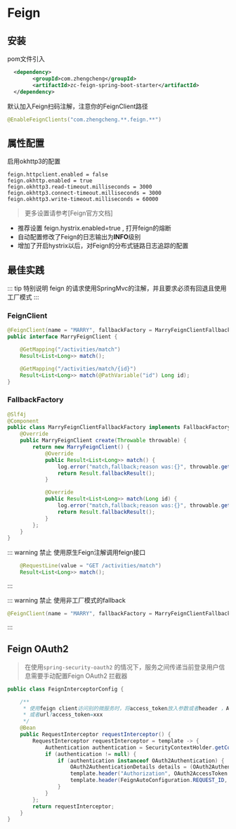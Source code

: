 # Feign

## **安装**

pom文件引入

```xml
  <dependency>
        <groupId>com.zhengcheng</groupId>
        <artifactId>zc-feign-spring-boot-starter</artifactId>
  </dependency>
```

默认加入Feign扫码注解，注意你的FeignClient路径
```java
@EnableFeignClients("com.zhengcheng.**.feign.**")
```

## 属性配置

启用okhttp3的配置

```properties
feign.httpclient.enabled = false
feign.okhttp.enabled = true
feign.okhttp3.read-timeout.milliseconds = 3000
feign.okhttp3.connect-timeout.milliseconds = 3000
feign.okhttp3.write-timeout.milliseconds = 60000
```

> 更多设置请参考[Feign官方文档]

- 推荐设置 feign.hystrix.enabled=true , 打开feign的熔断
- 自动配置修改了Feign的日志输出为**INFO**级别
- 增加了开启hystrix以后，对Feign的分布式链路日志追踪的配置


## 最佳实践

::: tip 特别说明
 feign 的请求使用SpringMvc的注解，并且要求必须有回退且使用工厂模式
:::

### FeignClient

```java
@FeignClient(name = "MARRY", fallbackFactory = MarryFeignClientFallbackFactory.class)
public interface MarryFeignClient {

    @GetMapping("/activities/match")
    Result<List<Long>> match();

    @GetMapping("/activities/match/{id}")
    Result<List<Long>> match(@PathVariable("id") Long id);
}
```

### FallbackFactory

```java
@Slf4j
@Component
public class MarryFeignClientFallbackFactory implements FallbackFactory<MarryFeignClient> {
    @Override
    public MarryFeignClient create(Throwable throwable) {
        return new MarryFeignClient() {
            @Override
            public Result<List<Long>> match() {
                log.error("match,fallback;reason was:{}", throwable.getMessage(), throwable);
                return Result.fallbackResult();
            }

            @Override
            public Result<List<Long>> match(Long id) {
                log.error("match,fallback;reason was:{}", throwable.getMessage(), throwable);
                return Result.fallbackResult();
            }
        };
    }
}
```


::: warning 禁止
使用原生Feign注解调用feign接口
```java
    @RequestLine(value = "GET /activities/match")
    Result<List<Long>> match();
```
:::


::: warning 禁止
使用非工厂模式的fallback
```java
@FeignClient(name = "MARRY", fallbackFactory = MarryFeignClientFallback.class)
```
:::


## Feign OAuth2

> 在使用`spring-security-oauth2` 的情况下，服务之间传递当前登录用户信息需要手动配置Feign OAuth2 拦截器

```java
public class FeignInterceptorConfig {

    /**
     * 使用feign client访问别的微服务时，将access_token放入参数或者header ，Authorization:Bearer xxx
     * 或者url?access_token=xxx
     */
    @Bean
    public RequestInterceptor requestInterceptor() {
        RequestInterceptor requestInterceptor = template -> {
            Authentication authentication = SecurityContextHolder.getContext().getAuthentication();
            if (authentication != null) {
                if (authentication instanceof OAuth2Authentication) {
                    OAuth2AuthenticationDetails details = (OAuth2AuthenticationDetails) authentication.getDetails();
                    template.header("Authorization", OAuth2AccessToken.BEARER_TYPE + " " + details.getTokenValue());
                    template.header(FeignAutoConfiguration.REQUEST_ID, IdUtil.fastSimpleUUID());
                }
            }
        };
        return requestInterceptor;
    }
}
```


